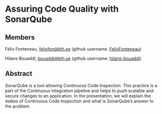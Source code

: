 # Assuring Code Quality with SonarQube

## Members

Félix Fonteneau, felixfon@kth.se (github username: [FelixFonteneau](https://github.com/FelixFonteneau))

Hilaire Bouaddi, bouaddi@kth.se (github username: [hilaire-bouaddi](https://github.com/Hilaire-Bouaddi))

## Abstract

SonarQube is a tool allowing Continuous Code Inspection. This practice is a part of the Continuous Integration pipeline and helps to push scalable and secure changes to an application. In the presentation, we will explain the stakes of Continuous Code Inspection and what is SonarQube’s answer to the problem. 

